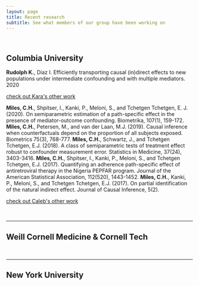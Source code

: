 ```yaml
---
layout: page
title: Recent research
subtitle: See what members of our group have been working on
---
```

  <p>&nbsp;</p>

## Columbia University

__Rudolph K.__, Diaz I. Efficiently transporting causal (in)direct effects to new populations under intermediate confounding and with multiple mediators. 2020

[check out Kara's other work](https://scholar.google.com/citations?user=HgmvKuoAAAAJ&hl=en)

__Miles, C.H.__, Shpitser, I., Kanki, P., Meloni, S., and Tchetgen Tchetgen, E. J. (2020). On semiparametric estimation of a path-specific effect in the presence of mediator-outcome confounding. Biometrika, 107(1), 159-172.
__Miles, C.H.__, Petersen, M., and van der Laan, M.J. (2019). Causal inference when counterfactuals depend on the proportion of all subjects exposed. Biometrics 75(3), 768-777.
__Miles, C.H.__, Schwartz, J., and Tchetgen Tchetgen, E.J. (2018). A class of semiparametric tests of treatment effect robust to confounder measurement error. Statistics in Medicine, 37(24), 3403-3416.
__Miles, C.H.__, Shpitser, I., Kanki, P., Meloni, S., and Tchetgen Tchetgen, E.J. (2017). Quantifying an adherence path-specific effect of antiretroviral therapy in the Nigeria PEPFAR program. Journal of the American Statistical Association, 112(520), 1443-1452.
__Miles, C.H.__, Kanki, P., Meloni, S., and Tchetgen Tchetgen, E.J. (2017). On partial identification of the natural indirect effect. Journal of Causal Inference, 5(2).

[check out Caleb's other work](https://scholar.google.com/citations?user=qeCLXJYAAAAJ&hl=en)

  <p>&nbsp;</p>

---

## Weill Cornell Medicine & Cornell Tech


  <p>&nbsp;</p>

---

## New York University


  <p>&nbsp;</p>
